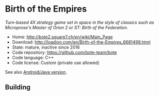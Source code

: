 # Birth of the Empires

_Turn-based 4X strategy game set in space in the style of classics such as Microprose's Master of Orion 2 or ST: Birth of the Federation._

- Home: http://bote2.square7.ch/en/wiki/Main_Page
- Download: http://loadion.com/en/Birth-of-the-Empires_6681499.html
- State: mature, inactive since 2016
- Code repository: https://github.com/bote-team/bote
- Code language: C++
- Code license: Custom (private use allowed)

See also [Android/Java version](https://bitbucket.org/sarkanyi/bote-libgdx/).

## Building

